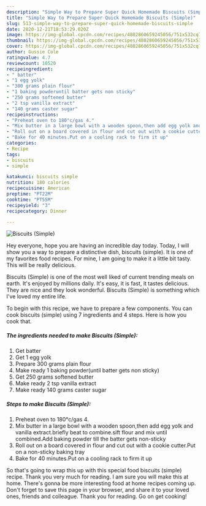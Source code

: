 ```yaml
---
description: "Simple Way to Prepare Super Quick Homemade Biscuits (Simple)"
title: "Simple Way to Prepare Super Quick Homemade Biscuits (Simple)"
slug: 513-simple-way-to-prepare-super-quick-homemade-biscuits-simple
date: 2020-12-21T18:53:29.020Z
image: https://img-global.cpcdn.com/recipes/4802860659245056/751x532cq70/biscuits-simple-recipe-main-photo.jpg
thumbnail: https://img-global.cpcdn.com/recipes/4802860659245056/751x532cq70/biscuits-simple-recipe-main-photo.jpg
cover: https://img-global.cpcdn.com/recipes/4802860659245056/751x532cq70/biscuits-simple-recipe-main-photo.jpg
author: Gussie Cole
ratingvalue: 4.7
reviewcount: 10520
recipeingredient:
- " batter"
- "1 egg yolk"
- "300 grams plain flour"
- "1 baking powderuntil batter gets non sticky"
- "250 grams softened butter"
- "2 tsp vanilla extract"
- "140 grams caster sugar"
recipeinstructions:
- "Preheat oven to 180°c/gas 4."
- "Mix butter in a large bowl with a wooden spoon,then add egg yolk and vanilla extract.briefly beat to combine.sift flour and mix until combined.Add baking powder till the batter gets non-sticky"
- "Roll out on a board covered in flour and cut out with a cookie cutter.Put on a non-sticky baking tray"
- "Bake for 40 minutes.Put on a cooling rack to firm it up"
categories:
- Recipe
tags:
- biscuits
- simple

katakunci: biscuits simple 
nutrition: 180 calories
recipecuisine: American
preptime: "PT22M"
cooktime: "PT55M"
recipeyield: "3"
recipecategory: Dinner

---
```



![Biscuits (Simple)](https://img-global.cpcdn.com/recipes/4802860659245056/751x532cq70/biscuits-simple-recipe-main-photo.jpg)

Hey everyone, hope you are having an incredible day today. Today, I will show you a way to prepare a distinctive dish, biscuits (simple). It is one of my favorites food recipes. For mine, I am going to make it a little bit tasty. This will be really delicious.



Biscuits (Simple) is one of the most well liked of current trending meals on earth. It's enjoyed by millions daily. It's easy, it is fast, it tastes delicious. They are nice and they look wonderful. Biscuits (Simple) is something which I've loved my entire life.


To begin with this recipe, we have to prepare a few components. You can cook biscuits (simple) using 7 ingredients and 4 steps. Here is how you cook that.

<!--inarticleads1-->

##### The ingredients needed to make Biscuits (Simple):

1. Get  batter
1. Get 1 egg yolk
1. Prepare 300 grams plain flour
1. Make ready 1 baking powder(until batter gets non sticky)
1. Get 250 grams softened butter
1. Make ready 2 tsp vanilla extract
1. Make ready 140 grams caster sugar




<!--inarticleads2-->

##### Steps to make Biscuits (Simple):

1. Preheat oven to 180°c/gas 4.
1. Mix butter in a large bowl with a wooden spoon,then add egg yolk and vanilla extract.briefly beat to combine.sift flour and mix until combined.Add baking powder till the batter gets non-sticky
1. Roll out on a board covered in flour and cut out with a cookie cutter.Put on a non-sticky baking tray
1. Bake for 40 minutes.Put on a cooling rack to firm it up




So that's going to wrap this up with this special food biscuits (simple) recipe. Thank you very much for reading. I am sure you will make this at home. There's gonna be more interesting food at home recipes coming up. Don't forget to save this page in your browser, and share it to your loved ones, friends and colleague. Thank you for reading. Go on get cooking!

